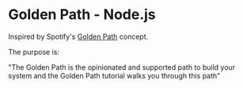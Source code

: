 # Golden Path - Node.js

Inspired by Spotify's [Golden Path](https://engineering.atspotify.com/2020/08/17/how-we-use-golden-paths-to-solve-fragmentation-in-our-software-ecosystem/) concept.

The purpose is:

"The Golden Path is the opinionated and supported path to build your system and the Golden Path tutorial walks you through this path"
